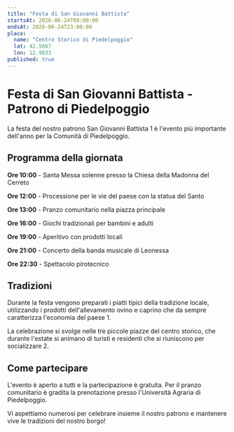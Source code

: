 ```yaml
---
title: "Festa di San Giovanni Battista"
startsAt: 2026-06-24T09:00:00
endsAt: 2026-06-24T23:00:00
place:
  name: "Centro Storico di Piedelpoggio"
  lat: 42.5667
  lon: 12.9833
published: true
---
```


# Festa di San Giovanni Battista - Patrono di Piedelpoggio

La festa del nostro patrono San Giovanni Battista <mcreference link="https://it.wikipedia.org/wiki/Piedelpoggio" index="1">1</mcreference> è l'evento più importante dell'anno per la Comunità di Piedelpoggio.

## Programma della giornata

**Ore 10:00** - Santa Messa solenne presso la Chiesa della Madonna del Cerreto

**Ore 12:00** - Processione per le vie del paese con la statua del Santo

**Ore 13:00** - Pranzo comunitario nella piazza principale

**Ore 16:00** - Giochi tradizionali per bambini e adulti

**Ore 19:00** - Aperitivo con prodotti locali

**Ore 21:00** - Concerto della banda musicale di Leonessa

**Ore 22:30** - Spettacolo pirotecnico

## Tradizioni

Durante la festa vengono preparati i piatti tipici della tradizione locale, utilizzando i prodotti dell'allevamento ovino e caprino che da sempre caratterizza l'economia del paese <mcreference link="https://it.wikipedia.org/wiki/Piedelpoggio" index="1">1</mcreference>.

La celebrazione si svolge nelle tre piccole piazze del centro storico, che durante l'estate si animano di turisti e residenti che si riuniscono per socializzare <mcreference link="http://www.piedelpoggio.it/breve storia di piedelpoggio.htm" index="2">2</mcreference>.

## Come partecipare

L'evento è aperto a tutti e la partecipazione è gratuita. Per il pranzo comunitario è gradita la prenotazione presso l'Università Agraria di Piedelpoggio.

Vi aspettiamo numerosi per celebrare insieme il nostro patrono e mantenere vive le tradizioni del nostro borgo!